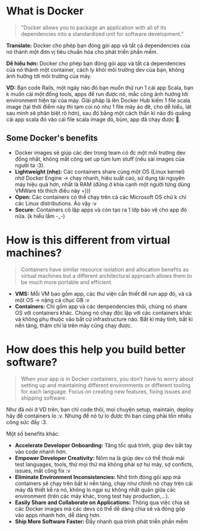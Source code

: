 # What is Docker

> "Docker allows you to package an application with all of its dependencies into a standardized unit for software development."

**Translate:** Docker cho phép bạn đóng gói app và tất cả dependencies của nó thành một đơn vị tiêu chuẩn hóa cho phát triển phần mềm.

**Dể hiểu hơn:** Docker cho phép bạn đóng gói app và tất cả dependencies của nó thành một container, cách ly khỏi môi trường dev của bạn, không ảnh hưởng tới môi trường của máy.

**VD:** Bạn code Rails, một ngày nào đó bạn muốn thử run 1 cái app Scala, bạn k muốn cài một đống tools, apps để run được nó, mắc công ảnh hướng tới environment hiện tại của máy. Giải pháp là lên Docker Hub kiếm 1 file scala image (tại thời điểm này thì tạm coi nó như 1 file máy ảo đê, cho dễ hiểu, lát sau mình sẽ phân biệt rõ hơn), sau đó bằng một cách thần kì nào đó quăng cái app scala đó vào cái file scala image đó, bùm, app đã chạy được :rocket:.


## Some Docker's benefits

- Docker images sẽ giúp các dev trong team có đc một môi trường dev đồng nhất, không mất công set up tùm lum stuff (nếu sài images của người ta :3).
- **Lightweight (nhẹ):** Các containers share cùng một OS (Linux kernel) nhờ Docker Engine -> chạy nhanh, hiệu suất cao, sử dụng tài nguyên máy hiệu quả hơn, nhất là RAM (đứng ở khía cạnh một người từng dùng VMWare tôi thích điều này =)))
- **Open:** Các containers có thể chạy trên cả các Microsoft OS chứ k chỉ các Linux distributions. Ảo vậy :v
- **Secure:** Containers cô lập apps và còn tạo ra 1 lớp bảo vệ cho app đó nữa. (k hiểu lắm -_-)

# How is this different from virtual machines?

> Containers have similar resource isolation and allocation benefits as virtual machines but a different architectural approach allows them to be much more portable and efficient.

- **VMS:** Mỗi VM bao gồm app, các thư viện cần thiết để run app đó, và cả một OS -> nặng cả chục GB :v
- **Containers:** Chỉ gồm app và các denpendencies thôi, chúng nó share OS với containers khác. Chúng nó chạy độc lập với các containers khác và không phụ thuộc vào bất cứ infrastructure nào. Bất kì máy tính, bất kì nền tảng, thậm chí là trên mây cũng chạy được.

# How does this help you build better software?

> When your app is in Docker containers, you don’t have to worry about setting up and maintaining different environments or different tooling for each language. Focus on creating new features, fixing issues and shipping software.

Như đã nói ở VD trên, bạn chỉ code thôi, mọi chuyện setup, maintain, deploy hãy để containers lo :v. Nhưng để nó tự lo được thì bạn cũng phải tốn nhiều công sức đấy :3.

Một số benefits khác:

- **Accelerate Developer Onboarding:** Tăng tốc quá trình, giúp dev bắt tay vào code nhanh hơn.
- **Empower Developer Creativity:** Nôm na là giúp dev có thể thoải mái test languages, tools, thử mọi thứ mà không phải sợ hư máy, sợ conficts, issues, mất công fix :v
- **Eliminate Environment Inconsistencies:** Nhờ tính đóng gói app mà containers sẽ chạy trên bất kì nền tảng, chạy như chính nó chạy trên cái máy đã thiết kế ra nó, không lo ngại sự không nhất quán giữa các environment (trên các máy khác, trong test hay production,...).
- **Easily Share and Collaborate on Applications:** Thông qua việc chia sẽ các Docker images mà các devs có thể dễ dàng chia sẽ và đóng góp vào apps nhanh hơn, dễ dàng hơn. 
- **Ship More Software Faster:** Đẩy nhanh quá trình phát triển phần mềm